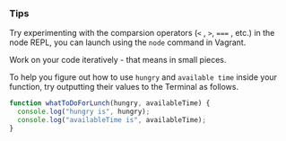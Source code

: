 ### Tips

Try experimenting with the comparsion operators (`<` , `>`, `===` , etc.) in the node REPL, you can launch using the `node` command in Vagrant.

Work on your code iteratively - that means in small pieces.

To help you figure out how to use `hungry` and `available time` inside your function, try outputting their values to the Terminal as follows.

```javascript
function whatToDoForLunch(hungry, availableTime) {
  console.log("hungry is", hungry);
  console.log("availableTime is", availableTime);
}
```